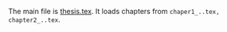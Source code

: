 The main file is [thesis.tex](./thesis.tex).
It loads chapters from `chaper1_..tex, chapter2_..tex`.
